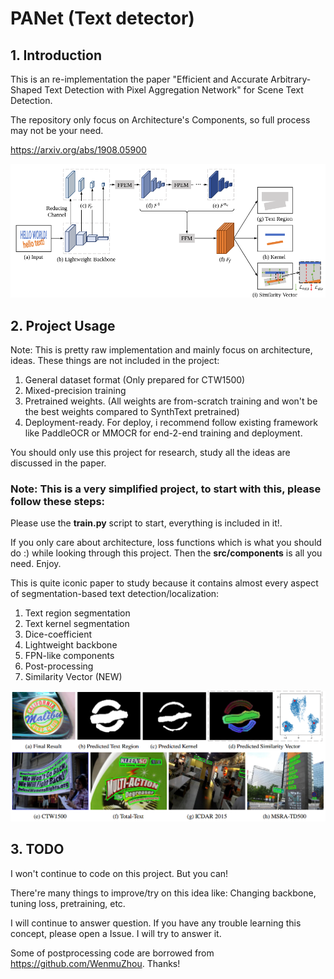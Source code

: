 # PANet (Text detector)

## 1. Introduction
This is an re-implementation the paper "Efficient and Accurate Arbitrary-Shaped Text Detection with Pixel Aggregation Network" for Scene Text Detection.

The repository only focus on Architecture's Components, so full process may not be your need.

https://arxiv.org/abs/1908.05900

![Network Architecture](./pictures/network-architecture.png)

## 2. Project Usage
Note: This is pretty raw implementation and mainly focus on architecture, ideas. These things are not included in the project:

1. General dataset format (Only prepared for CTW1500)
2. Mixed-precision training
3. Pretrained weights. (All weights are from-scratch training and won't be the best weights compared to SynthText pretrained)
4. Deployment-ready. For deploy, i recommend follow existing framework like PaddleOCR or MMOCR for end-2-end training and deployment.

You should only use this project for research, study all the ideas are discussed in the paper.

### Note: This is a very simplified project, to start with this, please follow these steps:

Please use the **train.py** script to start, everything is included in it!.

If you only care about architecture, loss functions which is what you should do :) while looking through this project. Then the **src/components** is all you need. Enjoy.


This is quite iconic paper to study because it contains almost every aspect of segmentation-based text detection/localization:

1. Text region segmentation
2. Text kernel segmentation
3. Dice-coefficient
4. Lightweight backbone
5. FPN-like components
6. Post-processing
7. Similarity Vector (NEW)

![Result Preview](./pictures/preview.png)

## 3. TODO

I won't continue to code on this project. But you can!

There're many things to improve/try on this idea like: Changing backbone, tuning loss, pretraining, etc.

I will continue to answer question. If you have any trouble learning this concept, please open a Issue. I will try to answer it.

Some of postprocessing code are borrowed from https://github.com/WenmuZhou. Thanks!
